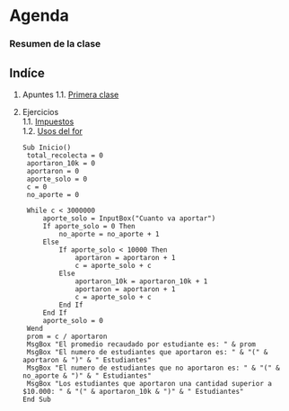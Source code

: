 # Agenda
### Resumen de la clase
## Indíce
1. Apuntes 
   1.1. [Primera clase](Comandos/Primera%20clase/Comandos%20aprendidos.md)
2. Ejercicios  
   1.1. [Impuestos](Impuesto/ImpuestoEmpresa.md)  
   1.2. [Usos del for](Usos_del_for.md)
   
   ``` 
   Sub Inicio()
    total_recolecta = 0
    aportaron_10k = 0
    aportaron = 0
    aporte_solo = 0
    c = 0
    no_aporte = 0
    
    While c < 3000000
        aporte_solo = InputBox("Cuanto va aportar")
        If aporte_solo = 0 Then
            no_aporte = no_aporte + 1
        Else
            If aporte_solo < 10000 Then
                aportaron = aportaron + 1
                c = aporte_solo + c
            Else
                aportaron_10k = aportaron_10k + 1
                aportaron = aportaron + 1
                c = aporte_solo + c
            End If
        End If
        aporte_solo = 0
    Wend
    prom = c / aportaron
    MsgBox "El promedio recaudado por estudiante es: " & prom
    MsgBox "El numero de estudiantes que aportaron es: " & "(" & aportaron & ")" & " Estudiantes"
    MsgBox "El numero de estudiantes que no aportaron es: " & "(" & no_aporte & ")" & " Estudiantes"
    MsgBox "Los estudiantes que aportaron una cantidad superior a $10.000: " & "(" & aportaron_10k & ")" & " Estudiantes"
   End Sub
    ``` 
        
